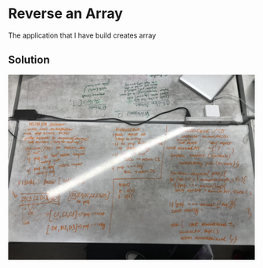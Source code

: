 # Reverse an Array
The application that I have build creates array

## Solution
![multi-bracket-validation](assets/multi-bracket-validation.JPG)